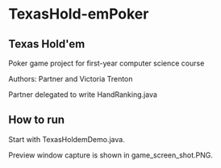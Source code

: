 # TexasHold-emPoker

## Texas Hold'em

Poker game project for first-year computer science course

Authors: Partner and Victoria Trenton

Partner delegated to write HandRanking.java

## How to run

Start with TexasHoldemDemo.java.

Preview window capture is shown in game_screen_shot.PNG.
